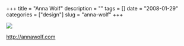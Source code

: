 +++
title = "Anna Wolf"
description = ""
tags = []
date = "2008-01-29"
categories = ["design"]
slug = "anna-wolf"
+++


 

  <div id="screens-thumbs" class="clearfix">
    <div class="txt-center" id="design-submission"><a href="http://annawolf.com/"><img id='bluga-thumbnail-999' class='bluga-thumbnail large' src='http://media.konigi.com/bluga/
wt47f2810dc2b15_0.jpg'/></a></div>  
  </div>   
<p><a href="http://annawolf.com/">http://annawolf.com</a></p>




